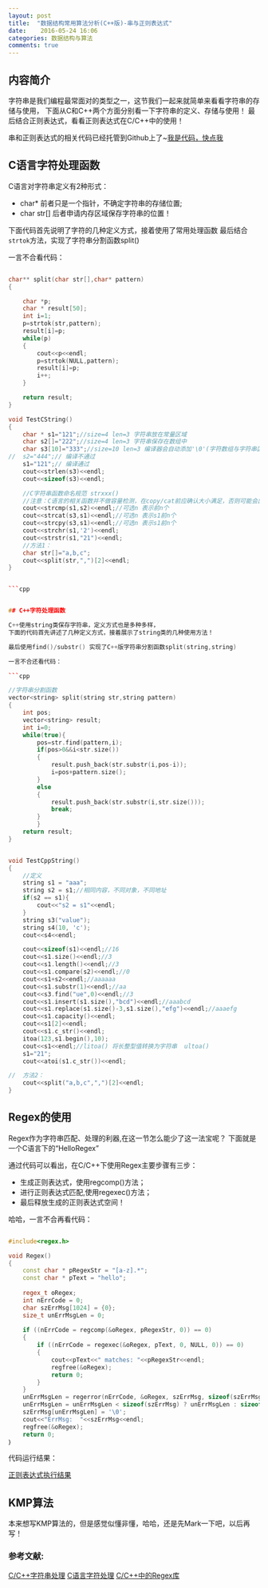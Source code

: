 ```yaml
---
layout: post
title:  "数据结构常用算法分析(C++版)-串与正则表达式"
date:    2016-05-24 16:06
categories: 数据结构与算法
comments: true
---
```



## 内容简介

字符串是我们编程最常面对的类型之一，这节我们一起来就简单来看看字符串的存储与使用，
下面从C和C++两个方面分别看一下字符串的定义、存储与使用！
最后结合正则表达式，看看正则表达式在C/C++中的使用！

串和正则表达式的相关代码已经托管到Github上了~[我是代码，快点我](https://github.com/xnzaa/DataStructure-Algorithm/tree/master/StringRegexp)


## C语言字符处理函数

C语言对字符串定义有2种形式：

 * char* 前者只是一个指针，不确定字符串的存储位置;
 * char str[] 后者申请内存区域保存字符串的位置！

下面代码首先说明了字符的几种定义方式，接着使用了常用处理函数
最后结合`strtok`方法，实现了字符串分割函数split()

一言不合看代码：

```cpp

char** split(char str[],char* pattern)  
{  

	char *p;
	char * result[50];
	int i=1;
	p=strtok(str,pattern);
	result[i]=p;
	while(p)
	{
		cout<<p<<endl;
		p=strtok(NULL,pattern);
		result[i]=p;
		i++;
	}

	return result;
}  

void TestCString()
{
	char * s1="121";//size=4 len=3 字符串放在常量区域
	char s2[]="222";//size=4 len=3 字符串保存在数组中
	char s3[10]="333";//size=10 len=3 编译器会自动添加'\0'(字符数组与字符串区别)
//	s2="444";// 编译不通过
	s1="121";// 编译通过
	cout<<strlen(s3)<<endl;
	cout<<sizeof(s3)<<endl;

	//C字符串函数命名规范 strxxx() 
	//注意：C语言的相关函数并不做容量检测，在copy/cat前应确认大小满足，否则可能会出错
	cout<<strcmp(s1,s2)<<endl;//可选n 表示前n个
	cout<<strcat(s3,s1)<<endl;//可选n 表示s1前n个
	cout<<strcpy(s3,s1)<<endl;//可选n 表示s1前n个
	cout<<strchr(s1,'2')<<endl;
	cout<<strstr(s1,"21")<<endl;
    //方法1：
	char str[]="a,b,c";
	cout<<split(str,",")[2]<<endl;
}


```cpp


## C++字符处理函数

C++使用string类保存字符串，定义方式也是多种多样，
下面的代码首先讲述了几种定义方式，接着展示了string类的几种使用方法！

最后使用find()/substr() 实现了C++版字符串分割函数split(string,string)

一言不合还看代码：

```cpp

//字符串分割函数
vector<string> split(string str,string pattern)  
{  
	int pos;  
	vector<string> result; 
	int i=0;
	while(true){		
		pos=str.find(pattern,i);  
		if(pos>0&&i<str.size())  
		{  
			result.push_back(str.substr(i,pos-i));  
			i=pos+pattern.size();  
		}
		else
		{
			result.push_back(str.substr(i,str.size())); 
			break;
		}
		}  
	return result;  
}  


void TestCppString()
{
	//定义
	string s1 = "aaa";  
	string s2 = s1;//相同内容，不同对象，不同地址
	if(s2 == s1){  
		cout<<"s2 = s1"<<endl;  
	}  
	string s3("value");   
	string s4(10, 'c');
	cout<<s4<<endl;

	cout<<sizeof(s1)<<endl;//16
	cout<<s1.size()<<endl;//3
	cout<<s1.length()<<endl;//3
	cout<<s1.compare(s2)<<endl;//0
	cout<<s1+s2<<endl;//aaaaaa
	cout<<s1.substr(1)<<endl;//aa
	cout<<s3.find("ue",0)<<endl;//3
	cout<<s1.insert(s1.size(),"bcd")<<endl;//aaabcd
	cout<<s1.replace(s1.size()-3,s1.size(),"efg")<<endl;//aaaefg
	cout<<s1.capacity()<<endl;
	cout<<s1[2]<<endl;
	cout<<s1.c_str()<<endl;
	itoa(123,s1.begin(),10);
	cout<<s1<<endl;//litoa() 将长整型值转换为字符串  ultoa()
	s1="21";
	cout<<atoi(s1.c_str())<<endl;

//	方法2：
	cout<<split("a,b,c",",")[2]<<endl;
}

```

## Regex的使用

Regex作为字符串匹配、处理的利器,在这一节怎么能少了这一法宝呢？
下面就是一个C语言下的“HelloRegex” 

通过代码可以看出，在C/C++下使用Regex主要步骤有三步：

 * 生成正则表达式，使用regcomp()方法；
 * 进行正则表达式匹配,使用regexec()方法；
 * 最后释放生成的正则表达式空间！

哈哈，一言不合再看代码：

```cpp

#include<regex.h>

void Regex()
{
    const char * pRegexStr = "[a-z].*";  
    const char * pText = "hello";  
   
    regex_t oRegex;  
    int nErrCode = 0;  
    char szErrMsg[1024] = {0};
    size_t unErrMsgLen = 0;  
   
    if ((nErrCode = regcomp(&oRegex, pRegexStr, 0)) == 0)  
    {  
        if ((nErrCode = regexec(&oRegex, pText, 0, NULL, 0)) == 0)  
        {  
            cout<<pText<<" matches: "<<pRegexStr<<endl; 
            regfree(&oRegex);  
            return 0;  
        }
    }
    unErrMsgLen = regerror(nErrCode, &oRegex, szErrMsg, sizeof(szErrMsg));  
    unErrMsgLen = unErrMsgLen < sizeof(szErrMsg) ? unErrMsgLen : sizeof(szErrMsg) - 1;  
    szErrMsg[unErrMsgLen] = '\0';  
    cout<<"ErrMsg:  "<<szErrMsg<<endl;  
    regfree(&oRegex);  
    return 0;
｝

```
代码运行结果：

[正则表达式执行结果](https://github.com/xnzaa/xnzaa.github.io/raw/master/_images/%E6%95%B0%E6%8D%AE%E7%BB%93%E6%9E%84%E4%B8%8E%E7%AE%97%E6%B3%95/RegexCpp.png)

## KMP算法

本来想写KMP算法的，但是感觉似懂非懂，哈哈，还是先Mark一下吧，以后再写！

### 参考文献:

[C/C++字符串处理](http://blog.csdn.net/wallwind/article/details/6827863)
[C语言字符处理](http://www.jb51.net/article/37410.htm)
[C/C++中的Regex库](http://blog.csdn.net/ietj/article/details/7077584)